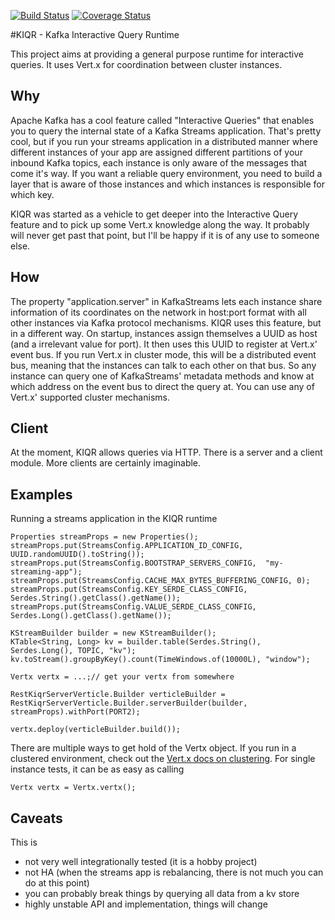 [![Build Status](https://travis-ci.org/ftrossbach/kiqr.svg?branch=master)](https://travis-ci.org/ftrossbach/kiqr)
[![Coverage Status](https://coveralls.io/repos/github/ftrossbach/kiqr/badge.svg)](https://coveralls.io/github/ftrossbach/kiqr)

#KIQR - Kafka Interactive Query Runtime

This project aims at providing a general purpose runtime for interactive queries.
It uses Vert.x for coordination between cluster instances.


## Why
Apache Kafka has a cool feature called "Interactive Queries" that enables you to query the internal state of a 
Kafka Streams application. That's pretty cool, but if you run your streams application in a distributed manner where 
different instances of your app are assigned different partitions of your inbound Kafka topics, each
instance is only aware of the messages that come it's way. If you want a reliable query environment, you need to build
a layer that is aware of those instances and which instances is responsible for which key. 

KIQR was started as a vehicle to get deeper into the Interactive Query feature and to pick up some Vert.x knowledge
along the way. It probably will never get past that point, but I'll be happy if it is of any use to someone else.

## How
The property "application.server" in KafkaStreams lets each instance share information of its coordinates on the 
network in host:port format with all other instances via Kafka protocol mechanisms. KIQR uses this feature, but in
a different way. On startup, instances assign themselves a UUID as host (and a irrelevant value for port). It then
uses this UUID to register at Vert.x' event bus. If you run Vert.x in cluster mode, this will be a distributed event
bus, meaning that the instances can talk to each other on that bus. So any instance can query one of KafkaStreams'
metadata methods and know at which address on the event bus to direct the query at. You can use any of Vert.x' supported
cluster mechanisms.

## Client 
At the moment, KIQR allows queries via HTTP. There is a server and a client module. More clients are certainly imaginable.

## Examples

Running a streams application in the KIQR runtime
```
Properties streamProps = new Properties();
streamProps.put(StreamsConfig.APPLICATION_ID_CONFIG, UUID.randomUUID().toString());
streamProps.put(StreamsConfig.BOOTSTRAP_SERVERS_CONFIG,  "my-streaming-app");
streamProps.put(StreamsConfig.CACHE_MAX_BYTES_BUFFERING_CONFIG, 0);
streamProps.put(StreamsConfig.KEY_SERDE_CLASS_CONFIG, Serdes.String().getClass().getName());
streamProps.put(StreamsConfig.VALUE_SERDE_CLASS_CONFIG, Serdes.Long().getClass().getName());

KStreamBuilder builder = new KStreamBuilder();
KTable<String, Long> kv = builder.table(Serdes.String(), Serdes.Long(), TOPIC, "kv");
kv.toStream().groupByKey().count(TimeWindows.of(10000L), "window");

Vertx vertx = ...;// get your vertx from somewhere

RestKiqrServerVerticle.Builder verticleBuilder = RestKiqrServerVerticle.Builder.serverBuilder(builder, streamProps).withPort(PORT2);

vertx.deploy(verticleBuilder.build());

```

There are multiple ways to get hold of the Vertx object.
If you run in a clustered environment, check out the [Vert.x docs on clustering](http://vertx.io/docs/#clustering).
For single instance tests, it can be as easy as calling
```
Vertx vertx = Vertx.vertx();
```

## Caveats
This is
* not very well integrationally tested (it is a hobby project)
* not HA (when the streams app is rebalancing, there is not much you can do at this point)
* you can probably break things by querying all data from a kv store
* highly unstable API and implementation, things will change



